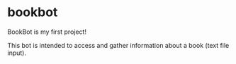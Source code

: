 # bookbot
BookBot is my first project!

This bot is intended to access and gather information about a book (text file input).
